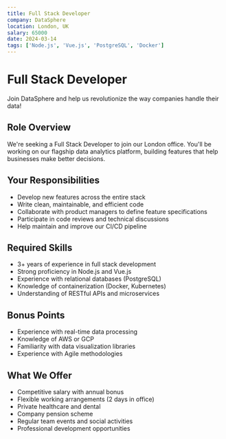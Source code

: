 ```yaml
---
title: Full Stack Developer
company: DataSphere
location: London, UK
salary: 65000
date: 2024-03-14
tags: ['Node.js', 'Vue.js', 'PostgreSQL', 'Docker']
---
```


# Full Stack Developer

Join DataSphere and help us revolutionize the way companies handle their data!

## Role Overview

We're seeking a Full Stack Developer to join our London office. You'll be working on our flagship data analytics platform, building features that help businesses make better decisions.

## Your Responsibilities

- Develop new features across the entire stack
- Write clean, maintainable, and efficient code
- Collaborate with product managers to define feature specifications
- Participate in code reviews and technical discussions
- Help maintain and improve our CI/CD pipeline

## Required Skills

- 3+ years of experience in full stack development
- Strong proficiency in Node.js and Vue.js
- Experience with relational databases (PostgreSQL)
- Knowledge of containerization (Docker, Kubernetes)
- Understanding of RESTful APIs and microservices

## Bonus Points

- Experience with real-time data processing
- Knowledge of AWS or GCP
- Familiarity with data visualization libraries
- Experience with Agile methodologies

## What We Offer

- Competitive salary with annual bonus
- Flexible working arrangements (2 days in office)
- Private healthcare and dental
- Company pension scheme
- Regular team events and social activities
- Professional development opportunities
